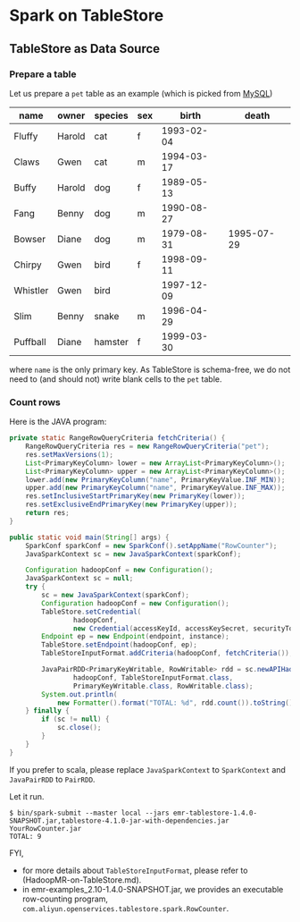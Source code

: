 # Spark on TableStore

## TableStore as Data Source

### Prepare a table

Let us prepare a `pet` table as an example (which is picked from [MySQL](http://dev.mysql.com/doc/refman/5.7/en/selecting-all.html))

| name     | owner  | species | sex  | birth      | death      |
|----------|--------|---------|------|------------|------------|
| Fluffy   | Harold | cat     | f    | 1993-02-04 |        |
| Claws    | Gwen   | cat     | m    | 1994-03-17 |        |
| Buffy    | Harold | dog     | f    | 1989-05-13 |        |
| Fang     | Benny  | dog     | m    | 1990-08-27 |        |
| Bowser   | Diane  | dog     | m    | 1979-08-31 | 1995-07-29 |
| Chirpy   | Gwen   | bird    | f    | 1998-09-11 |        |
| Whistler | Gwen   | bird    |  | 1997-12-09 |        |
| Slim     | Benny  | snake   | m    | 1996-04-29 |        |
| Puffball | Diane  | hamster | f    | 1999-03-30 |        |

where `name` is the only primary key.
As TableStore is schema-free, we do not need to (and should not) write blank cells to the `pet` table.

### Count rows

Here is the JAVA program:

```java
private static RangeRowQueryCriteria fetchCriteria() {
    RangeRowQueryCriteria res = new RangeRowQueryCriteria("pet");
    res.setMaxVersions(1);
    List<PrimaryKeyColumn> lower = new ArrayList<PrimaryKeyColumn>();
    List<PrimaryKeyColumn> upper = new ArrayList<PrimaryKeyColumn>();
    lower.add(new PrimaryKeyColumn("name", PrimaryKeyValue.INF_MIN));
    upper.add(new PrimaryKeyColumn("name", PrimaryKeyValue.INF_MAX));
    res.setInclusiveStartPrimaryKey(new PrimaryKey(lower));
    res.setExclusiveEndPrimaryKey(new PrimaryKey(upper));
    return res;
}

public static void main(String[] args) {
    SparkConf sparkConf = new SparkConf().setAppName("RowCounter");
    JavaSparkContext sc = new JavaSparkContext(sparkConf);

    Configuration hadoopConf = new Configuration();
    JavaSparkContext sc = null;
    try {
        sc = new JavaSparkContext(sparkConf);
        Configuration hadoopConf = new Configuration();
        TableStore.setCredential(
                hadoopConf,
                new Credential(accessKeyId, accessKeySecret, securityToken));
        Endpoint ep = new Endpoint(endpoint, instance);
        TableStore.setEndpoint(hadoopConf, ep);
        TableStoreInputFormat.addCriteria(hadoopConf, fetchCriteria());

        JavaPairRDD<PrimaryKeyWritable, RowWritable> rdd = sc.newAPIHadoopRDD(
                hadoopConf, TableStoreInputFormat.class,
                PrimaryKeyWritable.class, RowWritable.class);
        System.out.println(
            new Formatter().format("TOTAL: %d", rdd.count()).toString());
    } finally {
        if (sc != null) {
            sc.close();
        }
    }
}
```

If you prefer to scala, please replace `JavaSparkContext` to `SparkContext` and `JavaPairRDD` to `PairRDD`.

Let it run.

```
$ bin/spark-submit --master local --jars emr-tablestore-1.4.0-SNAPSHOT.jar,tablestore-4.1.0-jar-with-dependencies.jar YourRowCounter.jar
TOTAL: 9
```

FYI,
* for more details about `TableStoreInputFormat`, please refer to (HadoopMR-on-TableStore.md).
* in emr-examples_2.10-1.4.0-SNAPSHOT.jar, we provides an executable row-counting program, `com.aliyun.openservices.tablestore.spark.RowCounter`.

